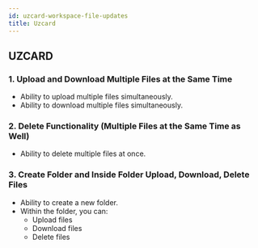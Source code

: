 ```yaml
---
id: uzcard-workspace-file-updates
title: Uzcard
---
```


## UZCARD

### 1. Upload and Download Multiple Files at the Same Time

- Ability to upload multiple files simultaneously.
- Ability to download multiple files simultaneously.

### 2. Delete Functionality (Multiple Files at the Same Time as Well)

- Ability to delete multiple files at once.

### 3. Create Folder and Inside Folder Upload, Download, Delete Files

- Ability to create a new folder.
- Within the folder, you can:
  - Upload files
  - Download files
  - Delete files
